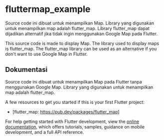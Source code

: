 # fluttermap_example

Source code ini dibuat untuk menampilkan Map. Library yang digunakan untuk menampilkan map adalah flutter_map. Library flutter_map dapat dijadikan alternatif jika tidak ingin menggunakan Google Map pada Flutter.

This source code is made to display Map. The library used to display maps is flutter_map. The flutter_map library can be used as an alternative if you don't want to use Google Map in Flutter.

## Dokumentasi

Source code ini dibuat untuk menampilkan Map pada Flutter tanpa menggunakan Google Map. Library yang digunakan untuk menampilkan map adalah flutter_map.

A few resources to get you started if this is your first Flutter project:

- [flutter_map: https://pub.dev/packages/flutter_map]

For help getting started with Flutter development, view the
[online documentation](https://docs.flutter.dev/), which offers tutorials,
samples, guidance on mobile development, and a full API reference.
